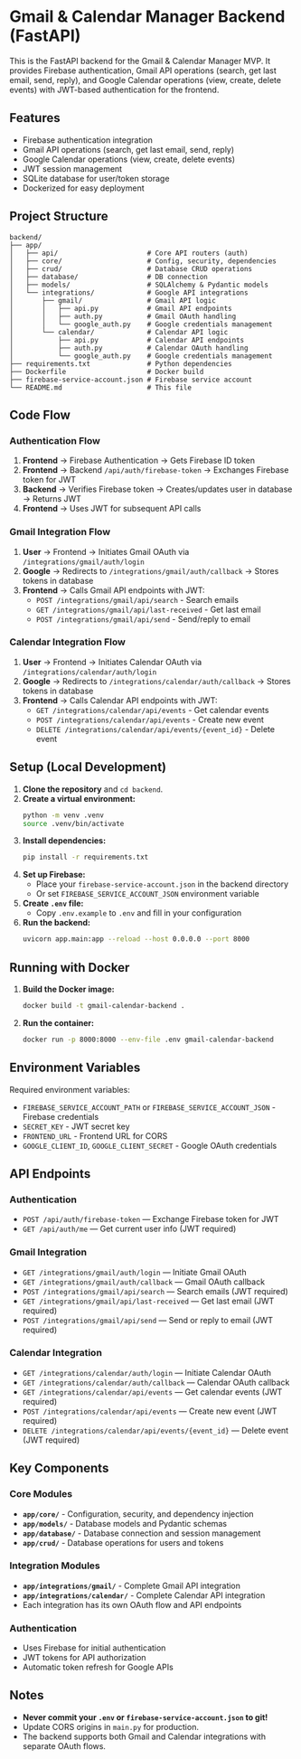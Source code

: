 # Gmail & Calendar Manager Backend (FastAPI)

This is the FastAPI backend for the Gmail & Calendar Manager MVP. It provides Firebase authentication, Gmail API operations (search, get last email, send, reply), and Google Calendar operations (view, create, delete events) with JWT-based authentication for the frontend.

## Features
- Firebase authentication integration
- Gmail API operations (search, get last email, send, reply)
- Google Calendar operations (view, create, delete events)
- JWT session management
- SQLite database for user/token storage
- Dockerized for easy deployment

## Project Structure
```
backend/
├── app/
│   ├── api/                      # Core API routers (auth)
│   ├── core/                     # Config, security, dependencies
│   ├── crud/                     # Database CRUD operations
│   ├── database/                 # DB connection
│   ├── models/                   # SQLAlchemy & Pydantic models
│   └── integrations/             # Google API integrations
│       ├── gmail/                # Gmail API logic
│       │   ├── api.py            # Gmail API endpoints
│       │   ├── auth.py           # Gmail OAuth handling
│       │   └── google_auth.py    # Google credentials management
│       └── calendar/             # Calendar API logic
│           ├── api.py            # Calendar API endpoints
│           ├── auth.py           # Calendar OAuth handling
│           └── google_auth.py    # Google credentials management
├── requirements.txt              # Python dependencies
├── Dockerfile                    # Docker build
├── firebase-service-account.json # Firebase service account
└── README.md                     # This file
```

## Code Flow

### Authentication Flow
1. **Frontend** → Firebase Authentication → Gets Firebase ID token
2. **Frontend** → Backend `/api/auth/firebase-token` → Exchanges Firebase token for JWT
3. **Backend** → Verifies Firebase token → Creates/updates user in database → Returns JWT
4. **Frontend** → Uses JWT for subsequent API calls

### Gmail Integration Flow
1. **User** → Frontend → Initiates Gmail OAuth via `/integrations/gmail/auth/login`
2. **Google** → Redirects to `/integrations/gmail/auth/callback` → Stores tokens in database
3. **Frontend** → Calls Gmail API endpoints with JWT:
   - `POST /integrations/gmail/api/search` - Search emails
   - `GET /integrations/gmail/api/last-received` - Get last email
   - `POST /integrations/gmail/api/send` - Send/reply to email

### Calendar Integration Flow
1. **User** → Frontend → Initiates Calendar OAuth via `/integrations/calendar/auth/login`
2. **Google** → Redirects to `/integrations/calendar/auth/callback` → Stores tokens in database
3. **Frontend** → Calls Calendar API endpoints with JWT:
   - `GET /integrations/calendar/api/events` - Get calendar events
   - `POST /integrations/calendar/api/events` - Create new event
   - `DELETE /integrations/calendar/api/events/{event_id}` - Delete event

## Setup (Local Development)

1. **Clone the repository** and `cd backend`.
2. **Create a virtual environment:**
   ```bash
   python -m venv .venv
   source .venv/bin/activate
   ```
3. **Install dependencies:**
   ```bash
   pip install -r requirements.txt
   ```
4. **Set up Firebase:**
   - Place your `firebase-service-account.json` in the backend directory
   - Or set `FIREBASE_SERVICE_ACCOUNT_JSON` environment variable
5. **Create `.env` file:**
   - Copy `.env.example` to `.env` and fill in your configuration
6. **Run the backend:**
   ```bash
   uvicorn app.main:app --reload --host 0.0.0.0 --port 8000
   ```

## Running with Docker
1. **Build the Docker image:**
   ```bash
   docker build -t gmail-calendar-backend .
   ```
2. **Run the container:**
   ```bash
   docker run -p 8000:8000 --env-file .env gmail-calendar-backend
   ```

## Environment Variables
Required environment variables:
- `FIREBASE_SERVICE_ACCOUNT_PATH` or `FIREBASE_SERVICE_ACCOUNT_JSON` - Firebase credentials
- `SECRET_KEY` - JWT secret key
- `FRONTEND_URL` - Frontend URL for CORS
- `GOOGLE_CLIENT_ID`, `GOOGLE_CLIENT_SECRET` - Google OAuth credentials

## API Endpoints

### Authentication
- `POST /api/auth/firebase-token` — Exchange Firebase token for JWT
- `GET /api/auth/me` — Get current user info (JWT required)

### Gmail Integration
- `GET /integrations/gmail/auth/login` — Initiate Gmail OAuth
- `GET /integrations/gmail/auth/callback` — Gmail OAuth callback
- `POST /integrations/gmail/api/search` — Search emails (JWT required)
- `GET /integrations/gmail/api/last-received` — Get last email (JWT required)
- `POST /integrations/gmail/api/send` — Send or reply to email (JWT required)

### Calendar Integration
- `GET /integrations/calendar/auth/login` — Initiate Calendar OAuth
- `GET /integrations/calendar/auth/callback` — Calendar OAuth callback
- `GET /integrations/calendar/api/events` — Get calendar events (JWT required)
- `POST /integrations/calendar/api/events` — Create new event (JWT required)
- `DELETE /integrations/calendar/api/events/{event_id}` — Delete event (JWT required)

## Key Components

### Core Modules
- **`app/core/`** - Configuration, security, and dependency injection
- **`app/models/`** - Database models and Pydantic schemas
- **`app/database/`** - Database connection and session management
- **`app/crud/`** - Database operations for users and tokens

### Integration Modules
- **`app/integrations/gmail/`** - Complete Gmail API integration
- **`app/integrations/calendar/`** - Complete Calendar API integration
- Each integration has its own OAuth flow and API endpoints

### Authentication
- Uses Firebase for initial authentication
- JWT tokens for API authorization
- Automatic token refresh for Google APIs

## Notes
- **Never commit your `.env` or `firebase-service-account.json` to git!**
- Update CORS origins in `main.py` for production.
- The backend supports both Gmail and Calendar integrations with separate OAuth flows. 